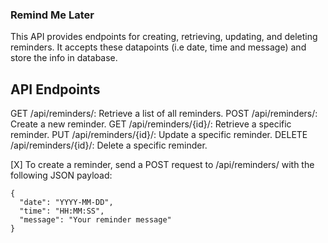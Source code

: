 ### Remind Me Later

This API provides endpoints for creating, retrieving, updating, and deleting reminders. It accepts these datapoints (i.e date, time and message) and store the info in database.





## API Endpoints
GET /api/reminders/: Retrieve a list of all reminders.
POST /api/reminders/: Create a new reminder.
GET /api/reminders/{id}/: Retrieve a specific reminder.
PUT /api/reminders/{id}/: Update a specific reminder.
DELETE /api/reminders/{id}/: Delete a specific reminder.


[X] To create a reminder, send a POST request to /api/reminders/ with the following JSON payload:
````
{
  "date": "YYYY-MM-DD",
  "time": "HH:MM:SS",
  "message": "Your reminder message"
}
````
